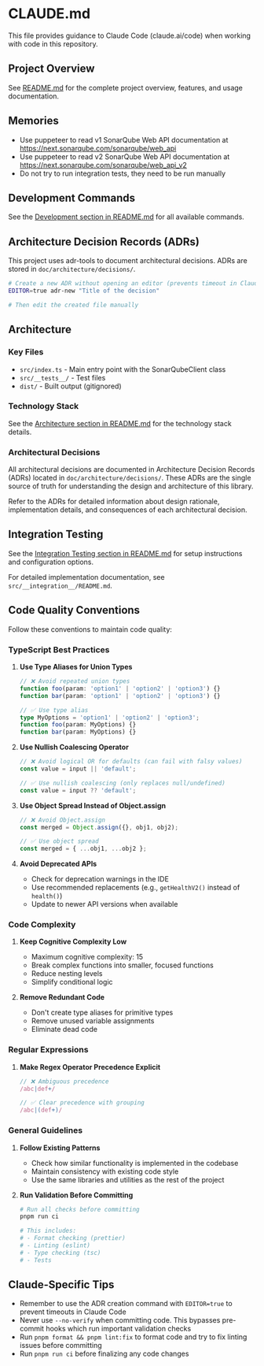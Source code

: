 # CLAUDE.md

This file provides guidance to Claude Code (claude.ai/code) when working with code in this repository.

## Project Overview

See [README.md](./README.md) for the complete project overview, features, and usage documentation.

## Memories

- Use puppeteer to read v1 SonarQube Web API documentation at <https://next.sonarqube.com/sonarqube/web_api>
- Use puppeteer to read v2 SonarQube Web API documentation at <https://next.sonarqube.com/sonarqube/web_api_v2>
- Do not try to run integration tests, they need to be run manually

## Development Commands

See the [Development section in README.md](./README.md#🛠️-development) for all available commands.

## Architecture Decision Records (ADRs)

This project uses adr-tools to document architectural decisions. ADRs are stored in `doc/architecture/decisions/`.

```bash
# Create a new ADR without opening an editor (prevents timeout in Claude Code)
EDITOR=true adr-new "Title of the decision"

# Then edit the created file manually
```

## Architecture

### Key Files

- `src/index.ts` - Main entry point with the SonarQubeClient class
- `src/__tests__/` - Test files
- `dist/` - Built output (gitignored)

### Technology Stack

See the [Architecture section in README.md](./README.md#🏗️-architecture) for the technology stack details.

### Architectural Decisions

All architectural decisions are documented in Architecture Decision Records (ADRs) located in
`doc/architecture/decisions/`. These ADRs are the single source of truth for understanding the design and architecture
of this library.

Refer to the ADRs for detailed information about design rationale, implementation details, and consequences of each
architectural decision.

## Integration Testing

See the [Integration Testing section in README.md](./README.md#🧪-integration-testing) for setup instructions and
configuration options.

For detailed implementation documentation, see `src/__integration__/README.md`.

## Code Quality Conventions

Follow these conventions to maintain code quality:

### TypeScript Best Practices

1. **Use Type Aliases for Union Types**

   ```typescript
   // ❌ Avoid repeated union types
   function foo(param: 'option1' | 'option2' | 'option3') {}
   function bar(param: 'option1' | 'option2' | 'option3') {}

   // ✅ Use type alias
   type MyOptions = 'option1' | 'option2' | 'option3';
   function foo(param: MyOptions) {}
   function bar(param: MyOptions) {}
   ```

2. **Use Nullish Coalescing Operator**

   ```typescript
   // ❌ Avoid logical OR for defaults (can fail with falsy values)
   const value = input || 'default';

   // ✅ Use nullish coalescing (only replaces null/undefined)
   const value = input ?? 'default';
   ```

3. **Use Object Spread Instead of Object.assign**

   ```typescript
   // ❌ Avoid Object.assign
   const merged = Object.assign({}, obj1, obj2);

   // ✅ Use object spread
   const merged = { ...obj1, ...obj2 };
   ```

4. **Avoid Deprecated APIs**
   - Check for deprecation warnings in the IDE
   - Use recommended replacements (e.g., `getHealthV2()` instead of `health()`)
   - Update to newer API versions when available

### Code Complexity

1. **Keep Cognitive Complexity Low**
   - Maximum cognitive complexity: 15
   - Break complex functions into smaller, focused functions
   - Reduce nesting levels
   - Simplify conditional logic

2. **Remove Redundant Code**
   - Don't create type aliases for primitive types
   - Remove unused variable assignments
   - Eliminate dead code

### Regular Expressions

1. **Make Regex Operator Precedence Explicit**

   ```typescript
   // ❌ Ambiguous precedence
   /abc|def+/

   // ✅ Clear precedence with grouping
   /abc|(def+)/
   ```

### General Guidelines

1. **Follow Existing Patterns**
   - Check how similar functionality is implemented in the codebase
   - Maintain consistency with existing code style
   - Use the same libraries and utilities as the rest of the project

2. **Run Validation Before Committing**

   ```bash
   # Run all checks before committing
   pnpm run ci

   # This includes:
   # - Format checking (prettier)
   # - Linting (eslint)
   # - Type checking (tsc)
   # - Tests
   ```

## Claude-Specific Tips

- Remember to use the ADR creation command with `EDITOR=true` to prevent timeouts in Claude Code
- Never use `--no-verify` when committing code. This bypasses pre-commit hooks which run important validation checks
- Run `pnpm format && pnpm lint:fix` to format code and try to fix linting issues before committing
- Run `pnpm run ci` before finalizing any code changes
